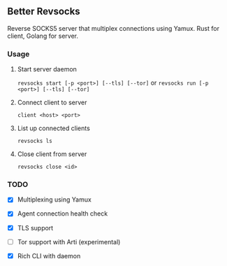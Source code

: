 ## Better Revsocks
Reverse SOCKS5 server that multiplex connections using Yamux.
Rust for client, Golang for server.

### Usage
1. Start server daemon
   
   `revsocks start [-p <port>] [--tls] [--tor]` or `revsocks run [-p <port>] [--tls] [--tor]`

2. Connect client to server

   `client <host> <port>`

3. List up connected clients

   `revsocks ls`

4. Close client from server

   `revsocks close <id>`

### TODO
- [x] Multiplexing using Yamux
- [x] Agent connection health check
- [x] TLS support
- [ ] Tor support with Arti (experimental)
- [x] Rich CLI with daemon


